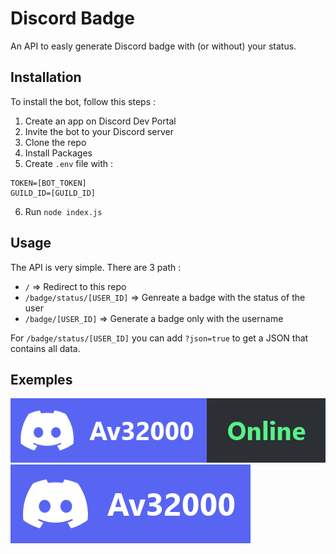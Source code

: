 # Discord Badge

An API to easly generate Discord badge with (or without) your status.

## Installation

To install the bot, follow this steps :

1. Create an app on Discord Dev Portal
2. Invite the bot to your Discord server
3. Clone the repo
4. Install Packages
5. Create `.env` file with :

```
TOKEN=[BOT_TOKEN]
GUILD_ID=[GUILD_ID]
```

6. Run `node index.js`

## Usage

The API is very simple. There are 3 path :

- `/` => Redirect to this repo
- `/badge/status/[USER_ID]` => Genreate a badge with the status of the user
- `/badge/[USER_ID]` => Generate a badge only with the username

For `/badge/status/[USER_ID]` you can add `?json=true` to get a JSON that contains all data.

## Exemples

![Username_Status](https://raw.githubusercontent.com/Av32000/Discord-Badge/main/src/Status.png) ![Username](https://raw.githubusercontent.com/Av32000/Discord-Badge/main/src/User.png)
